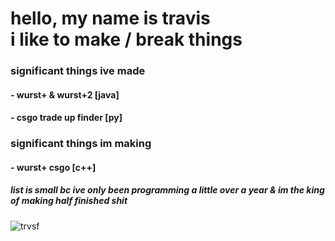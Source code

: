 <h1>
hello, my name is travis <br>
i like to make / break things
</h1>

<h3>significant things ive made</h3>
<h4> - wurst+ & wurst+2 [java]</h4>
<h4> - csgo trade up finder [py]</h4>

<h3>significant things im making</h3>
<h4> - wurst+ csgo [c++]</h4>

<h5> list is small bc ive only been programming a little over a year & im the king of making half finished shit </h5>

<p> <img src="https://komarev.com/ghpvc/?username=trvsf&color=8E64D0" alt="trvsf" /> </p>
